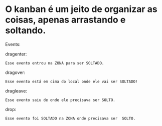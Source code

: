 # O kanban é um jeito de organizar as coisas, apenas arrastando e soltando.
Events:

dragenter:

    Esse evento entrou na ZONA para ser SOLTADO.

dragover:

    Esse evento está em cima do local onde ele vai ser SOLTADO!

dragleave:

    Esse evento saiu de onde ele precisava ser SOLTO.

drop:

    Esse evento foi SOLTADO na ZONA onde precisava ser  SOLTO.

